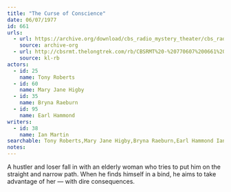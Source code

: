 ```yaml
---
title: "The Curse of Conscience"
date: 06/07/1977
id: 661
urls: 
  - url: https://archive.org/download/cbs_radio_mystery_theater/cbs_radio_mystery_theater-0651-0700.zip/cbs_radio_mystery_theater-0651-0700%2Fcbsrmt_0661_the_curse_of_conscience.mp3
    source: archive-org
  - url: http://cbsrmt.thelongtrek.com/rb/CBSRMT%20-%20770607%200661%20The%20Curse%20of%20Conscience_WLNH-FM__rb.mp3
    source: kl-rb
actors:  
  - id: 25
    name: Tony Roberts  
  - id: 60
    name: Mary Jane Higby  
  - id: 35
    name: Bryna Raeburn  
  - id: 95
    name: Earl Hammond
writers:  
  - id: 38
    name: Ian Martin
searchable: Tony Roberts,Mary Jane Higby,Bryna Raeburn,Earl Hammond Ian Martin
notes:  
---
```

A hustler and loser fall in with an elderly woman who tries to put him on the straight and narrow path. When he finds himself in a bind, he aims to take advantage of her — with dire consequences.